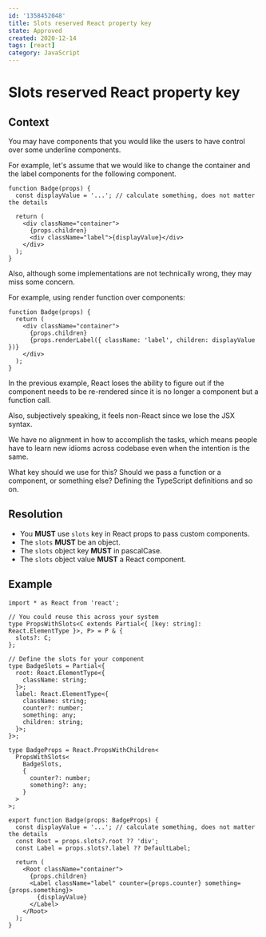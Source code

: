 ```yaml
---
id: '1358452048'
title: Slots reserved React property key
state: Approved
created: 2020-12-14
tags: [react]
category: JavaScript
---
```


# Slots reserved React property key

## Context

You may have components that you would like the users to have control over
some underline components.

For example, let's assume that we would like to change the container and the
label components for the following component.

```tsx
function Badge(props) {
  const displayValue = '...'; // calculate something, does not matter the details

  return (
    <div className="container">
      {props.children}
      <div className="label">{displayValue}</div>
    </div>
  );
}
```

Also, although some implementations are not technically wrong, they may miss
some concern.

For example, using render function over components:

```tsx
function Badge(props) {
  return (
    <div className="container">
      {props.children}
      {props.renderLabel({ className: 'label', children: displayValue })}
    </div>
  );
}
```

In the previous example, React loses the ability to figure out if the component
needs to be re-rendered since it is no longer a component but a function call.

Also, subjectively speaking, it feels non-React since we lose the JSX syntax.

We have no alignment in how to accomplish the tasks, which means people have to
learn new idioms across codebase even when the intention is the same.

What key should we use for this? Should we pass a function or a component, or
something else? Defining the TypeScript definitions and so on.

## Resolution

- You **MUST** use `slots` key in React props to pass custom components.
- The `slots` **MUST** be an object.
- The `slots` object key **MUST** in pascalCase.
- The `slots` object value **MUST** a React component.

## Example

```tsx
import * as React from 'react';

// You could reuse this across your system
type PropsWithSlots<C extends Partial<{ [key: string]: React.ElementType }>, P> = P & {
  slots?: C;
};

// Define the slots for your component
type BadgeSlots = Partial<{
  root: React.ElementType<{
    className: string;
  }>;
  label: React.ElementType<{
    className: string;
    counter?: number;
    something: any;
    children: string;
  }>;
}>;

type BadgeProps = React.PropsWithChildren<
  PropsWithSlots<
    BadgeSlots,
    {
      counter?: number;
      something?: any;
    }
  >
>;

export function Badge(props: BadgeProps) {
  const displayValue = '...'; // calculate something, does not matter the details
  const Root = props.slots?.root ?? 'div';
  const Label = props.slots?.label ?? DefaultLabel;

  return (
    <Root className="container">
      {props.children}
      <Label className="label" counter={props.counter} something={props.something}>
        {displayValue}
      </Label>
    </Root>
  );
}
```
